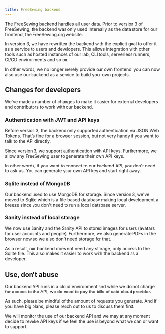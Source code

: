 ```yaml
---
title: FreeSewing backend
---
```


The FreeSewing backend handles all user data. Prior to version 3 of FreeSewing,
the backend was only used internally as the data store for our frontend, the
FreeSewing.org website.

In version 3, we have rewritten the backend with the explicit goal to offer it
as a service to users and developers. This allows integration with other tools
such as hosted instances of our lab, CLI tools, serverless runners, CI/CD
environments and so on.

In other words, we no longer merely provide our own frontend, you can now also 
use our backend as a service to build your own projects.

## Changes for developers

We've made a number of changes to make it easier for external developers and
contributors to work with our backend.

### Authentication with JWT and API keys

Before version 3, the backend only supported authentication via JSON Web
Tokens.  That's fine for a browser session, but not very handy if you want to
talk to the API directly.

Since version 3, we support authentication with API keys.  Furthermore, we
allow any FreeSewing user to generate their own API keys. 

In other words, if you want to connect to our backend API, you don't need to
ask us. You can generate your own API key and start right away.

### Sqlite instead of MongoDB

Our backend used to use MongoDB for storage.  Since version 3, we've moved to
Sqlite which is a file-based database making local development a breeze since
you don't need to run a local database server.

### Sanity instead of local storage

We now use Sanity and the Sanity API to stored images for users (avatars for
user accounts and people).  Furthermore, we also generate PDFs in the browser
now so we also don't need storage for that.

As a result, our backend does not need any storage, only access to the Sqlite
file.  This also makes it easier to work with the backend as a developer.

## Use, don't abuse

Our backend API runs in a cloud environment and while we do not charge for
access to the API, we do need to pay the bills of said cloud provider.

As such, please be mindful of the amount of requests you generate. And if you
have big plans, please reach out to us to discuss them first.

We will monitor the use of our backend API and we may at any moment decide to
revoke API keys if we feel the use is beyond what we can or want to support.

